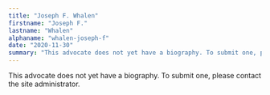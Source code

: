 ```yaml
---
title: "Joseph F. Whalen"
firstname: "Joseph F."
lastname: "Whalen"
alphaname: "whalen-joseph-f"
date: "2020-11-30"
summary: "This advocate does not yet have a biography. To submit one, please contact the site administrator."
---
```

This advocate does not yet have a biography. To submit one, please contact the site administrator.

